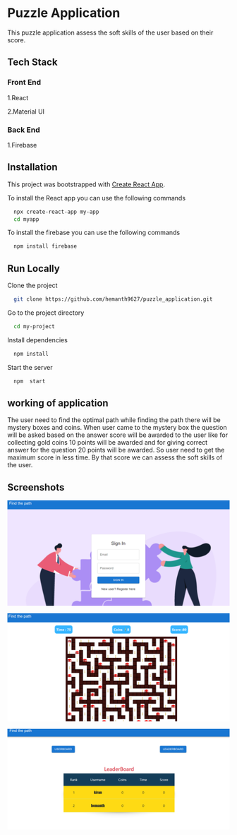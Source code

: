 
# Puzzle Application

This puzzle application assess the soft skills of the user based on their score.

## Tech Stack

### Front End
1.React

2.Material UI


### Back End

1.Firebase





## Installation

This project was bootstrapped with [Create React App](https://github.com/facebook/create-react-app).

To install the React app you can use the following commands

```bash
  npx create-react-app my-app
  cd myapp
```
To install the firebase  you can use the following commands

```bash
  npm install firebase
```



    
## Run Locally

Clone the project

```bash
  git clone https://github.com/hemanth9627/puzzle_application.git
```

Go to the project directory

```bash
  cd my-project
```

Install dependencies

```bash
  npm install
```

Start the server

```bash
  npm  start
```
## working of application

The user need to find the optimal path while finding the path there will be mystery boxes and coins. When user came to the mystery box the question will be asked based on the answer score will be awarded to the user like for collecting gold coins 10 points will be awarded and for giving correct answer for the question 20 points will be awarded. So user need to get the maximum score in less time. By that score we can assess the soft skills of the user.


## Screenshots

![Login](https://github.com/hemanth9627/puzzle_application/blob/main/screenshots/login.png)

![Game](https://github.com/hemanth9627/puzzle_application/blob/main/screenshots/game.png)

![Dashboard](https://github.com/hemanth9627/puzzle_application/blob/a6f70e18c5dcbdb845f1867a496fdcd82611c08f/screenshots/dashboard.png)